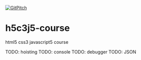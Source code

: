[![GitPitch](https://gitpitch.com/assets/badge.svg)](https://gitpitch.com/freddi301/h5c3j5-course/master?grs=github&t=black)

# h5c3j5-course
html5 css3 javascript5 course

TODO: hoisting
TODO: console
TODO: debugger
TODO: JSON

